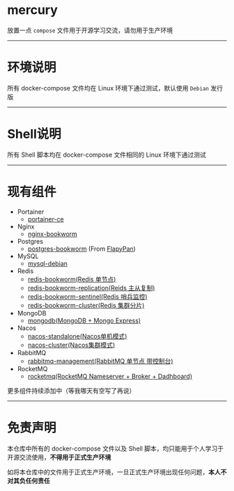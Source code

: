 # mercury

放置一点 `compose` 文件用于开源学习交流，请勿用于生产环境

-------

# 环境说明

所有 docker-compose 文件均在 Linux 环境下通过测试，默认使用 `Debian` 发行版

------

# Shell说明

所有 Shell 脚本均在 docker-compose 文件相同的 Linux 环境下通过测试

------

# 现有组件

- Portainer
  - [portainer-ce](./portainer-ce/README.md)
- Nginx
  - [nginx-bookworm](./nginx-bookworm/README.md)
- Postgres
  - [postgres-bookworm](./postgres-bookworm/README.md) (From [FlapyPan](https://github.com/FlapyPan))
- MySQL
  - [mysql-debian](./mysql-debian/README.md)
- Redis
  - [redis-bookworm(Redis 单节点)](./redis-bookworm/README.md)
  - [redis-bookworm-replication(Reids 主从复制)](./redis-bookworm-replication/README.md)
  - [redis-bookworm-sentinel(Redis 哨兵监控)](./redis-bookworm-sentinel/README.md)
  - [redis-bookworm-cluster(Redis 集群分片)](./redis-bookworm-cluster/README.md)
- MongoDB
  - [mongodb(MongoDB + Mongo Express)](./mongodb/README.md)
- Nacos
  - [nacos-standalone(Nacos单机模式)](./nacos-standalone/README.md)
  - [nacos-cluster(Nacos集群模式)](./nacos-cluster/README.md)
- RabbitMQ
  - [rabbitmq-management(RabbitMQ 单节点 带控制台)](./rabbitmq-management/README.md)
- RocketMQ
  - [rocketmq(RocketMQ Nameserver + Broker + Dadhboard)](./rocketmq/README.md)

更多组件持续添加中（等我哪天有空写了再说）

------

# 免责声明

本仓库中所有的 docker-compose 文件以及 Shell 脚本，均只能用于个人学习于开源交流使用，**不得用于正式生产环境**

如将本仓库中的文件用于正式生产环境，一旦正式生产环境出现任何问题，**本人不对其负任何责任**
